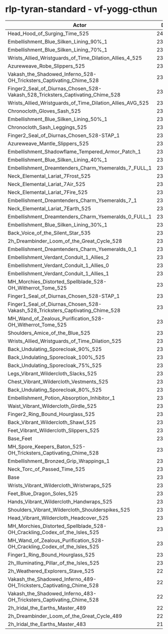 # rlp-tyran-standard - vf-yogg-cthun
| Actor | DPS | Increase |
|---|:---:|:---:|
|Head_Hood_of_Surging_Time_525|240824|4.08%|
|Embellishment_Blue_Silken_Lining_90%_1|236005|2.00%|
|Embellishment_Blue_Silken_Lining_70%_1|235080|1.60%|
|Wrists_Allied_Wristguards_of_Time_Dilation_Allies_4_525|234693|1.43%|
|Azureweave_Robe_Slippers_525|234528|1.36%|
|Vakash_the_Shadowed_Inferno_528-OH_Tricksters_Captivating_Chime_528|234461|1.33%|
|Finger2_Seal_of_Diurnas_Chosen_528-Vakash_528_Tricksters_Captivating_Chime_528|234438|1.32%|
|Wrists_Allied_Wristguards_of_Time_Dilation_Allies_AVG_525|234126|1.19%|
|Chronocloth_Gloves_Sash_525|234005|1.14%|
|Embellishment_Blue_Silken_Lining_50%_1|233922|1.10%|
|Chronocloth_Sash_Leggings_525|233909|1.09%|
|Finger2_Seal_of_Diurnas_Chosen_528-STAP_1|233822|1.06%|
|Azureweave_Mantle_Slippers_525|233816|1.05%|
|Embellishment_Shadowflame_Tempered_Armor_Patch_1|233637|0.98%|
|Embellishment_Blue_Silken_Lining_40%_1|233401|0.88%|
|Embellishment_Dreamtenders_Charm_Ysemeralds_7_FULL_1|233377|0.86%|
|Neck_Elemental_Lariat_7Frost_525|233206|0.79%|
|Neck_Elemental_Lariat_7Air_525|233202|0.79%|
|Neck_Elemental_Lariat_7Fire_525|233164|0.77%|
|Embellishment_Dreamtenders_Charm_Ysemeralds_7_1|233126|0.76%|
|Neck_Elemental_Lariat_7Earth_525|233104|0.75%|
|Embellishment_Dreamtenders_Charm_Ysemeralds_0_FULL_1|232948|0.68%|
|Embellishment_Blue_Silken_Lining_30%_1|232927|0.67%|
|Back_Voice_of_the_Silent_Star_535|232637|0.55%|
|2h_Dreambinder_Loom_of_the_Great_Cycle_528|232554|0.51%|
|Embellishment_Dreamtenders_Charm_Ysemeralds_0_1|232515|0.49%|
|Embellishment_Verdant_Conduit_1_Allies_2|232442|0.46%|
|Embellishment_Verdant_Conduit_1_Allies_0|232397|0.44%|
|Embellishment_Verdant_Conduit_1_Allies_1|232338|0.42%|
|MH_Morchies_Distorted_Spellblade_528-OH_Witherrot_Tome_525|232208|0.36%|
|Finger1_Seal_of_Diurnas_Chosen_528-STAP_1|232148|0.33%|
|Finger1_Seal_of_Diurnas_Chosen_528-Vakash_528_Tricksters_Captivating_Chime_528|232090|0.31%|
|MH_Wand_of_Zealous_Purification_528-OH_Witherrot_Tome_525|232043|0.29%|
|Shoulders_Amice_of_the_Blue_525|232003|0.27%|
|Wrists_Allied_Wristguards_of_Time_Dilation_525|231943|0.25%|
|Back_Undulating_Sporecloak_90%_525|231889|0.22%|
|Back_Undulating_Sporecloak_100%_525|231875|0.22%|
|Back_Undulating_Sporecloak_75%_525|231858|0.21%|
|Legs_Vibrant_Wildercloth_Slacks_525|231839|0.20%|
|Chest_Vibrant_Wildercloth_Vestments_525|231834|0.20%|
|Back_Undulating_Sporecloak_80%_525|231833|0.20%|
|Embellishment_Potion_Absorption_Inhibitor_1|231741|0.16%|
|Waist_Vibrant_Wildercloth_Girdle_525|231622|0.11%|
|Finger2_Ring_Bound_Hourglass_525|231574|0.09%|
|Back_Vibrant_Wildercloth_Shawl_525|231557|0.08%|
|Feet_Vibrant_Wildercloth_Slippers_525|231530|0.07%|
|Base_Feet|231488|0.05%|
|MH_Spore_Keepers_Baton_525-OH_Tricksters_Captivating_Chime_528|231452|0.03%|
|Embellishment_Bronzed_Grip_Wrappings_1|231426|0.02%|
|Neck_Torc_of_Passed_Time_525|231388|0.01%|
|Base|231376|0.00%|
|Wrists_Vibrant_Wildercloth_Wristwraps_525|231325|-0.02%|
|Feet_Blue_Dragon_Soles_525|231316|-0.03%|
|Hands_Vibrant_Wildercloth_Handwraps_525|231235|-0.06%|
|Shoulders_Vibrant_Wildercloth_Shoulderspikes_525|231207|-0.07%|
|Head_Vibrant_Wildercloth_Headcover_525|231067|-0.13%|
|MH_Morchies_Distorted_Spellblade_528-OH_Crackling_Codex_of_the_Isles_525|230881|-0.21%|
|MH_Wand_of_Zealous_Purification_528-OH_Crackling_Codex_of_the_Isles_525|230601|-0.33%|
|Finger1_Ring_Bound_Hourglass_525|230462|-0.40%|
|2h_Illuminating_Pillar_of_the_Isles_525|230104|-0.55%|
|2h_Weathered_Explorers_Stave_525|229640|-0.75%|
|Vakash_the_Shadowed_Inferno_489-OH_Tricksters_Captivating_Chime_528|225727|-2.44%|
|Vakash_the_Shadowed_Inferno_483-OH_Tricksters_Captivating_Chime_528|224672|-2.90%|
|2h_Iridal_the_Earths_Master_489|220866|-4.54%|
|2h_Dreambinder_Loom_of_the_Great_Cycle_489|220542|-4.68%|
|2h_Iridal_the_Earths_Master_483|219417|-5.17%|
